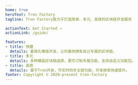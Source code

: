 ```yaml
---
home: true  
heroText: Tron Factory 
tagline: Tron Factory致力于打造简单、多元、高效的区块链开发服务 

actionText: Get Started →  
actionLink: /guide/  

features:  
- title: 快捷  
  details: 最简化模版开发，让你最快拥有自己专属的区块链。
- title: 多元  
  details: 多种模版区块链选择，更可订制专属功能，支持自定义功能包。
- title: 高效  
  details: 基于Tron开发，可实时同步主链功能，开发效率快速提升。  
footer: Copyright © 2020-present tron-factory
---
```


